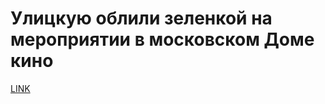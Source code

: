 # Улицкую облили зеленкой на мероприятии в московском Доме кино



[LINK](https://varlamov.ru/1682514.html)